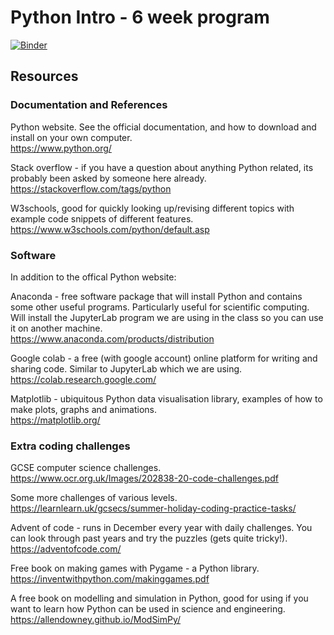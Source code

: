 # Python Intro - 6 week program

[![Binder](https://mybinder.org/badge_logo.svg)](https://mybinder.org/v2/gh/LSBU-IOP/ND-Python-Intro/HEAD?labpath=blank_notebook.ipynb)

## Resources

### Documentation and References
Python website. See the official documentation, and how to download and install on your own computer.  
https://www.python.org/

Stack overflow - if you have a question about anything Python related, its probably been asked by someone here already.   
https://stackoverflow.com/tags/python

W3schools, good for quickly looking up/revising different topics with example code snippets of different features.  
https://www.w3schools.com/python/default.asp

### Software
In addition to the offical Python website:

Anaconda - free software package that will install Python and contains some other useful programs. Particularly useful for scientific computing. Will install the JupyterLab program we are using in the class so you can use it on another machine.  
https://www.anaconda.com/products/distribution

Google colab - a free (with google account) online platform for writing and sharing code. Similar to JupyterLab which we are using.  
https://colab.research.google.com/

Matplotlib - ubiquitous Python data visualisation library, examples of how to make plots, graphs and animations.  
https://matplotlib.org/

### Extra coding challenges
GCSE computer science challenges.  
https://www.ocr.org.uk/Images/202838-20-code-challenges.pdf

Some more challenges of various levels.  
https://learnlearn.uk/gcsecs/summer-holiday-coding-practice-tasks/

Advent of code - runs in December every year with daily challenges. You can look through past years and try the puzzles (gets quite tricky!).  
https://adventofcode.com/

Free book on making games with Pygame - a Python library.  
https://inventwithpython.com/makinggames.pdf

A free book on modelling and simulation in Python, good for using if you want to learn how Python can be used in science and engineering.  
https://allendowney.github.io/ModSimPy/

